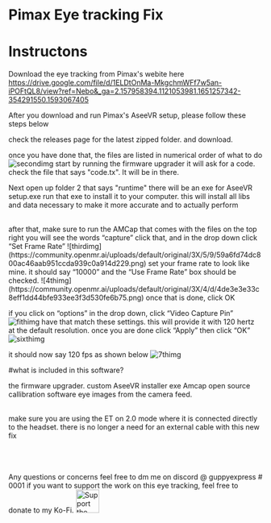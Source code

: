# Pimax Eye tracking Fix


# Instructons

Download the eye tracking from Pimax's webite here 
https://drive.google.com/file/d/1ELDtOnMa-MkgchmWFf7w5an-iPOFtQL8/view?ref=Nebo&_ga=2.157958394.1121053981.1651257342-354291550.1593067405

After you download and run Pimax's AseeVR setup, please follow these steps below 

check the releases page for the latest zipped folder. and download. 

once you have done that, the files are listed in numerical order of what to do
![secondimg](https://community.openmr.ai/uploads/default/original/3X/b/6/b6bb85dfba8456752fd0aaa29829bd68ad65459a.png)
start by running the firmware upgrader it will ask for a code. check the file that says "code.tx". It will be in there. 

Next open up folder 2 that says "runtime" there will be an exe for AseeVR setup.exe run that exe to install it to your computer. this will install all libs and data necessary to make it more accurate
and to actually perform

<br>
after that, make sure to run the AMCap that comes with the files on the top right you will see the words “capture” click that, and in the drop down click “Set Frame Rate”
![thirdimg](https://community.openmr.ai/uploads/default/original/3X/5/9/59a6fd74dc800ac46aab951ccda939c0a914d229.png)
set your frame rate to look like mine. it should say “10000” and the “Use Frame Rate” box should be checked.
![4thimg](https://community.openmr.ai/uploads/default/original/3X/4/d/4de3e3e33c8eff1dd44bfe933ee3f3d530fe6b75.png)
once that is done, click OK

if you click on “options” in the drop down, click “Video Capture Pin”
![fithimg](https://community.openmr.ai/uploads/default/original/3X/a/a/aa5b632281f7842fb1516f0e5199260b9a075f06.png)
have that match these settings. this will provide it with 120 hertz at the default resolution.
once you are done click “Apply” then click “OK”
![sixthimg](https://community.openmr.ai/uploads/default/original/3X/f/4/f4df7e1dd23fe36007db50f254a13dd493b83de7.png)

it should now say 120 fps as shown below
![7thimg](https://community.openmr.ai/uploads/default/original/3X/e/f/efb2bf48aebb5e257ed1976087617964f777999f.png)
<br>

#what is included in this software?

the firmware upgrader.
custom AseeVR installer exe 
Amcap
open source callibration software
eye images from the camera feed.



<br>
make sure you are using the ET on 2.0 mode where it is connected directly to the headset. there is no longer a need for an external cable with this new fix


<br> <br> <br> 
Any questions or concerns feel free to dm me on discord @ guppyexpress # 0001
if you want to support the work on this eye tracking, feel free to donate to my Ko-Fi.
<a href='https://ko-fi.com/guppyexpress' target='_blank'><img height='35' style='border:0px;height:46px;' src='https://az743702.vo.msecnd.net/cdn/kofi3.png?v=0' border='0' alt='Support the development at ko-fi.com' /> </a> 

